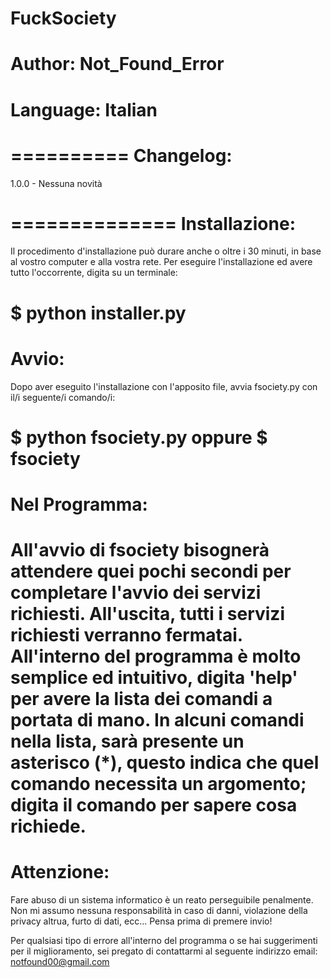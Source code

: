 # FuckSociety
# Author: Not_Found_Error
# Language: Italian
==========
Changelog:
==========
1.0.0 - Nessuna novità

==============
Installazione:
==============
Il procedimento d'installazione può durare anche o oltre i 30 minuti, in base al vostro computer e alla vostra rete.
Per eseguire l'installazione ed avere tutto l'occorrente, digita su un terminale:

$ python installer.py
======
Avvio:
======
Dopo aver eseguito l'installazione con l'apposito file, avvia fsociety.py con il/i seguente/i comando/i:

$ python fsociety.py
oppure
$ fsociety
==============
Nel Programma:
==============
All'avvio di fsociety bisognerà attendere quei pochi secondi per completare l'avvio dei servizi richiesti.
All'uscita, tutti i servizi richiesti verranno fermatai.
All'interno del programma è molto semplice ed intuitivo, digita 'help' per avere la lista dei comandi a portata di mano.
In alcuni comandi nella lista, sarà presente un asterisco (*), questo indica che quel comando necessita un argomento; 
digita il comando per sapere cosa richiede.
===========
Attenzione:
===========
Fare abuso di un sistema informatico è un reato perseguibile penalmente. Non mi assumo nessuna responsabilità
in caso di danni, violazione della privacy altrua, furto di dati, ecc...
Pensa prima di premere invio!

Per qualsiasi tipo di errore all'interno del programma o se hai suggerimenti per il miglioramento, sei pregato di contattarmi
al seguente indirizzo email: notfound00@gmail.com



